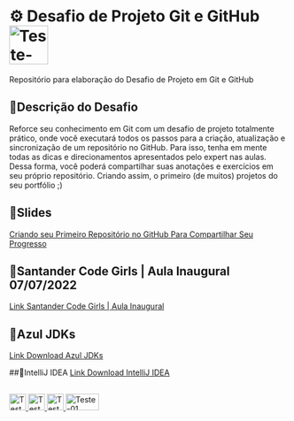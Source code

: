 # ⚙ Desafio de Projeto Git e GitHub <img aling="center" alt="Teste-01" height="70" width="70" src="https://i.pinimg.com/originals/e5/93/ab/e593ab0589d5f1b389e4dfbcce2bce20.gif">
 </div>
Repositório para elaboração do Desafio de Projeto em Git e GitHub

## 🔸Descrição do Desafio

Reforce seu conhecimento em Git com um desafio de projeto totalmente prático, onde você executará todos os passos para a criação, atualização e sincronização de um repositório no GitHub. Para isso, tenha em mente todas as dicas e direcionamentos apresentados pelo expert nas aulas. Dessa forma, você poderá compartilhar suas anotações e exercícios em seu próprio repositório. Criando assim, o primeiro (de muitos) projetos do seu portfólio ;)


## 🔸Slides

[Criando seu Primeiro Repositório no GitHub Para Compartilhar Seu Progresso](https://drive.google.com/file/d/1IZu0qohv1JOmxjEra1lknDiiStU68bl4/view)

## 🔸Santander Code Girls | Aula Inaugural 07/07/2022
[Link Santander Code Girls | Aula Inaugural](https://www.youtube.com/watch?v=RVtfpPQm7YI)

## 🔸Azul JDKs
[Link Download Azul JDKs](https://www.azul.com/downloads/?package=jdk)

##🔸IntelliJ IDEA
[Link Download IntelliJ IDEA](https://www.jetbrains.com/idea/download/download-thanks.html?platform=windows&code=IIC)



##
<div>
  <a href= "https://web.dio.me/users/franciellygeronimo?tab=achievements" target="_blank"> <img aling="center" alt="Teste-01" height="30" width="30" src="https://yt3.ggpht.com/qMPyLWsg6kipqVXeVUmusXfNABJGAWignNcYfS7jlEXLsD44PU3dVSFlf8e4sMXTAJKExbDREw=s900-c-k-c0x00ffffff-no-rj">
  <a href= "https://instagram.com/franciellygeronimo" target="_blank"> <img aling="center" alt="Teste-01" height="30" width="30" src="https://imagepng.org/wp-content/uploads/2017/08/instagram-icone-icon-1.png">
  <a href= "https://instagram.com/franciellygeronimo" target="_blank"> <img aling="center" alt="Teste-01" height="30" width="30" src="https://gifs4crds.carrd.co/assets/images/gallery08/80ca8488.gif?vca07fc73a">
  <a href= "https://instagram.com/franciellygeronimo" target="_blank"> <img aling="center" alt="Teste-01" height="30" width="60" src="https://www.pngkey.com/png/full/221-2212352_niandoge-nyan-cat-png-gif.png">


  </div>
    
  

 
 
 
